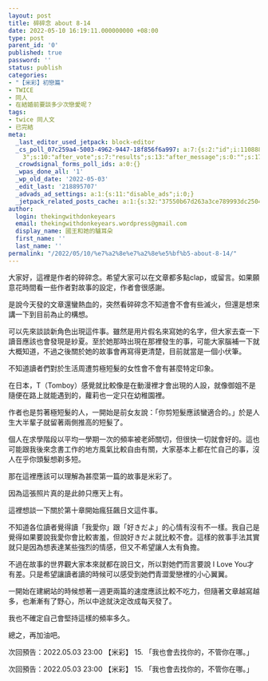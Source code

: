 ```yaml
---
layout: post
title: 碎碎念 about 8-14
date: 2022-05-10 16:19:11.000000000 +08:00
type: post
parent_id: '0'
published: true
password: ''
status: publish
categories:
- "【米彩】初戀篇"
- TWICE
- 同人
- 在結婚前要談多少次戀愛呢？
tags:
- twice 同人文
- 已完結
meta:
  _last_editor_used_jetpack: block-editor
  _cs_poll_07c259a4-5003-4962-9447-18f856f6a997: a:7:{s:2:"id";i:11088800;s:8:"question";s:0:"";s:4:"note";s:0:"";s:8:"settings";a:10:{s:5:"title";s:20:"未命名的掌聲
    3";s:10:"after_vote";s:7:"results";s:13:"after_message";s:0:"";s:17:"randomize_answers";b:0;s:20:"restrict_vote_repeat";b:0;s:7:"captcha";b:0;s:15:"multiple_choice";b:0;s:12:"redirect_url";s:0:"";s:12:"close_status";s:4:"open";s:11:"close_after";i:204660492589;}s:7:"answers";a:1:{i:0;a:3:{s:11:"answer_text";s:4:"clap";s:2:"id";i:50840327;s:9:"client_id";s:36:"c81c8efa-a301-4de4-aec8-fe28a08c18ad";}}s:11:"source_link";s:32:"http://thekingwithdonkeyears.com";s:9:"client_id";s:36:"07c259a4-5003-4962-9447-18f856f6a997";}
  _crowdsignal_forms_poll_ids: a:0:{}
  _wpas_done_all: '1'
  _wp_old_date: '2022-05-03'
  _edit_last: '218895707'
  _advads_ad_settings: a:1:{s:11:"disable_ads";i:0;}
  _jetpack_related_posts_cache: a:1:{s:32:"37550b67d263a3ce789993dc25046c5f";a:2:{s:7:"expires";i:1725121814;s:7:"payload";a:0:{}}}
author:
  login: thekingwithdonkeyears
  email: thekingwithdonkeyears.wordpress@gmail.com
  display_name: 國王和她的驢耳朵
  first_name: ''
  last_name: ''
permalink: "/2022/05/10/%e7%a2%8e%e7%a2%8e%e5%bf%b5-about-8-14/"
---
```


大家好，這裡是作者的碎碎念。希望大家可以在文章都多點clap，或留言。如果願意花時間看一些作者對故事的設定，作者會很感謝。

是說今天發的文章還蠻熱血的，突然看碎碎念不知道會不會有些滅火，但還是想來講一下到目前為止的構想。

可以先來談談新角色出現這件事。雖然是用片假名來寫她的名字，但大家去查一下讀音應該也會發現是紗夏。至於她那時出現在那裡發生的事，可能大家腦補一下就大概知道，不過之後關於她的故事會再寫得更清楚，目前就當是一個小伏筆。

不知道讀者們對於生活周遭剪極短髮的女性會不會有甚麼特定印象。

在日本，T（Tomboy）感覺就比較像是在動漫裡才會出現的人設，就像御姐不是隨便在路上就能遇到的，蘿莉也一定只在幼稚園裡。

作者也是剪著極短髮的人，一開始是前女友說：「你剪短髮應該蠻適合的。」於是人生大半輩子就留著兩側推高的短髮了。

個人在求學階段以平均一學期一次的頻率被老師關切，但很快一切就會好的。這也可能跟我後來念書工作的地方風氣比較自由有關，大家基本上都在忙自己的事，沒人在乎你頭髮想剃多短。

那在這裡應該可以理解為甚麼第一篇的故事是米彩了。

因為這張照片真的是此帥只應天上有。

這裡想談一下關於第十章開始瘋狂飆日文這件事。

不知道各位讀者覺得讀「我愛你」跟「好きだよ」的心情有沒有不一樣。我自己是覺得如果要說我愛你會比較害羞，但說好きだよ就比較不會。這樣的敘事手法其實就只是因為想表達某些強烈的情感，但又不希望讓人太有負擔。

不過在故事的世界觀大家本來就都在說日文，所以對她們而言要說 I Love You才有差。只是希望讓讀者讀的時候可以感受到她們青澀愛戀裡的小心翼翼。

一開始在建網站的時候想著一週更兩篇的速度應該比較不吃力，但隨著文章越寫越多，也漸漸有了野心，所以中途就決定改成每天發了。

我也不確定自己會堅持這樣的頻率多久。

總之，再加油吧。

次回預告：2022.05.03 23:00 【米彩】 15. 「我也會去找你的，不管你在哪。」

次回預告：2022.05.03 23:00 【米彩】 15. 「我也會去找你的，不管你在哪。」

